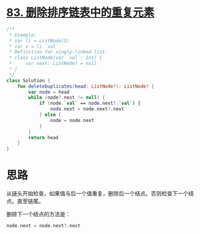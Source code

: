 # [83. 删除排序链表中的重复元素](https://leetcode-cn.com/problems/remove-duplicates-from-sorted-list/)

```kotlin
/**
 * Example:
 * var li = ListNode(5)
 * var v = li.`val`
 * Definition for singly-linked list.
 * class ListNode(var `val`: Int) {
 *     var next: ListNode? = null
 * }
 */
class Solution {
    fun deleteDuplicates(head: ListNode?): ListNode? {
        var node = head
        while (node?.next != null) {
            if (node.`val` == node.next?.`val`) {
                node.next = node.next?.next
            } else {
                node = node.next
            }
        }
        return head
    }
}
```

# 思路

从链头开始检查，如果值与后一个值重复，删除后一个结点。否则检查下一个结点。直至链尾。

删除下一个结点的方法是：

```kotlin
node.next = node.next?.next
```

